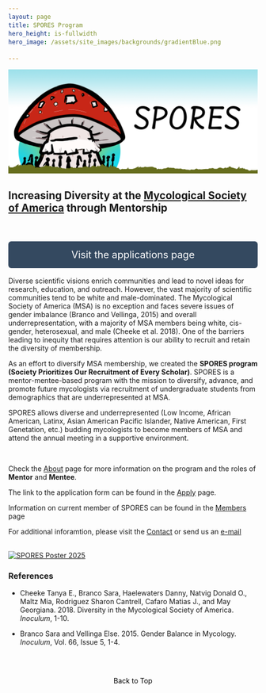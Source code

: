 ```yaml
---
layout: page 
title: SPORES Program
hero_height: is-fullwidth
hero_image: /assets/site_images/backgrounds/gradientBlue.png
  
---
```

<a href="https://msaspores.github.io/about/" class="image-link">
    <img src="/assets/site_images/spores_b.jpg" alt="SPORES Program" style="transition: opacity 0.3s ease;" class="hover-opacity"/>
</a>

<style>
    .hover-opacity:hover {
        opacity: 0.7; /* Opaque effect on hover */
    }
</style>
## Increasing Diversity at the [Mycological Society of America](https://msafungi.org/) through Mentorship
<br>
<style> 
    .big-button { 
        display: block; /* Center the button */
        margin: 0 auto; /* Auto margins for horizontal centering */
        padding: 15px 30px; /* Larger padding */
        text-align: center;
        text-decoration: none;
        color: #ffffff; /* Keep text color white for readability */
        background-color: #344960; /* Set the background color to the provided dark blue */
        border-radius: 6px;
        outline: none;
        font-size: 20px; /* Larger font size */
        transition: opacity 0.3s ease; /* Smooth transition for the hover effect */
    } 
    .big-button:hover {
        opacity: 0.7; /* Opaque effect on hover */
    }
    .top-button {
        display: block; /* Necessary to apply margins */
        margin-top: 20px; /* Space above the button */
    }
</style> 
<a href="https://msaspores.github.io/apply" class="big-button top-button">
Visit the applications page
</a>
<br>
Diverse scientific visions enrich communities and lead to novel ideas for research, education, and outreach. However, the vast majority of scientific communities tend to be white and male-dominated. The Mycological Society of America (MSA) is no exception and faces severe issues of gender imbalance (Branco and Vellinga, 2015) and overall underrepresentation, with a majority of MSA members being white, cis-gender, heterosexual, and male (Cheeke et al. 2018). One of the barriers leading to inequity that requires attention is our ability to recruit and retain the diversity of membership.
 
As an effort to diversify MSA membership, we created the **SPORES program (Society Prioritizes Our Recruitment of Every Scholar)**. SPORES is a mentor-mentee-based program with the mission to diversify, advance, and promote future mycologists via recruitment of undergraduate students from demographics that are underrepresented at MSA. 

SPORES allows diverse and underrepresented (Low Income, African American, Latinx, Asian American Pacific Islander, Native American, First Genetation, etc.) budding mycologists to become members of MSA and attend the annual meeting in a supportive environment.

<br>

Check the [About](https://msaspores.github.io/about/) page for more information on the program and the roles of **Mentor** and **Mentee**. 

The link to the application form can be found in the [Apply](https://msaspores.github.io/apply/) page.

Information on current member of SPORES can be found in the [Members](https://msaspores.github.io/members/) page

For additional inforamtion, please visit the [Contact](https://msaspores.github.io/contact/) or send us an [e-mail](mailto:ttorresc@purdue.edu)

<br>

<!-- SPORES Poster -->
<a href="https://msaspores.github.io/apply/" class="image-link">
    <img src="/assets/site_images/SPORES_Flyer_2025.jpg" alt="SPORES Poster 2025" style="transition: opacity 0.3s ease;" class="hover-opacity"/>
</a>

<style>
    .hover-opacity:hover {
        opacity: 0.7; /* Opaque effect on hover */
    }
</style>

<br>

### References

 * Cheeke Tanya E., Branco Sara, Haelewaters Danny, Natvig Donald O., Maltz Mia, Rodriguez Sharon Cantrell, Cafaro Matias J., and May Georgiana. 2018. Diversity in the Mycological Society of America. _Inoculum_, 1-10.  
  
 * Branco Sara and Vellinga Else. 2015. Gender Balance in Mycology. _Inoculum_, Vol. 66, Issue 5, 1-4.  

<br>
<style>
    .back-to-top {
        display: block;
        margin: 20px auto; /* Centering the button */
        padding: 10px 20px;
        text-align: center;
        text-decoration: none;
        color: #000000; /* Black text */
        background-color: transparent; /* Transparent background */
        border: none; /* Remove border */
        outline: none;
        cursor: pointer; /* Cursor changes to a hand icon */
    }
</style>
<a href="#top" class="back-to-top">
Back to Top
</a>
